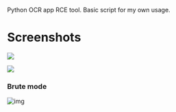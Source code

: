 Python OCR app RCE tool.
Basic script for my own usage.

# Screenshots

![](https://i.imgur.com/KILpsgx.png)

![](https://i.imgur.com/iJAQ8a9.png)

### Brute mode

![img](https://i.imgur.com/atIetiX.gif)
